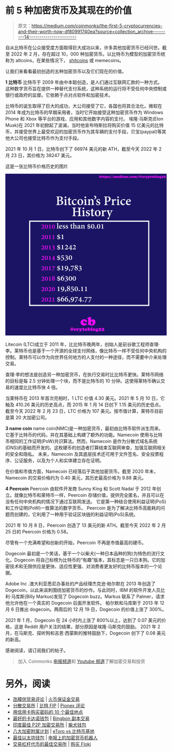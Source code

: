 # 前 5 种加密货币及其现在的价值

> 原文：<https://medium.com/coinmonks/the-first-5-cryptocurrencies-and-their-worth-now-df80991740ea?source=collection_archive---------14----------------------->

自从比特币在公众接受度方面取得巨大成功以来，许多其他加密货币已经问世。截至 2022 年 2 月，存在超过 10，000 种加密货币。以比特币为模型的加密货币统称为 altcoins，在某些情况下， [shitcoins](https://www.investopedia.com/terms/s/shitcoin.asp) 或 memecoins。

让我们来看看最初创造的五种加密货币以及它们现在的价值。

**1 比特币**
比特币于 2009 年由中本聪创造，是人们通过互联网汇款的一种方式。这种数字货币旨在提供一种替代支付系统，这种系统的运行将不受任何中央控制或银行或政府的监督。它依赖于点对点软件和加密技术。

比特币的诞生取得了巨大的成功，大公司接受了它，各国也将其合法化。微软在 2014 年成为比特币的早期采用者，当时它开始接受这种加密货币作为 Windows Phone 和 Xbox 等平台的游戏、应用和其他数字内容的支付。
埃隆·马斯克(Elon Musk)在 2021 年初掀起了波澜，当时他宣布特斯拉将购买价值 15 亿美元的比特币，并接受世界上最受欢迎的加密货币作为其车辆的支付手段，贝宝(paypal)等其他大公司也接受比特币作为支付手段。

2021 年 10 月 1 日，比特币创下了 66974 美元的新 ATH，截至今天 2022 年 2 月 23 日，其价格为 38247 美元。

这是一张比特币价格历史的图片

![](img/aba81a83da88a146ca86388644872dde.png)

Litecoin (LTC)成立于 2011 年，比比特币晚两年，创始人是前谷歌工程师查理·李。莱特币也是基于一个开源的全球支付网络，像比特币一样不受任何中央机构的控制。莱特币可以作为向世界任何地方的人支付的一种途径，而不需要中介来处理交易。

查理·李的想法是创造另一种加密货币，在执行交易时比比特币更快。莱特币网络的目标是每 2.5 分钟处理一个块，而不是比特币的 10 分钟。这使得莱特币确认交易的速度比比特币快 4 倍。

当莱特币在 2013 年首次亮相时，1 LTC 价值 4.30 美元。2021 年 5 月 10 日，它触及 410.26 美元的历史高点，而 2015 年 1 月 14 日创下 1.15 美元的历史低点。截至今天 2022 年 2 月 23 日，LTC 价格为 107 美元。按市值计算，莱特币目前是第 20 大加密公司。

**3 name coin** name coin(NMC)是一种加密货币，最初由比特币软件派生而来。它基于比特币的代码，并在其基础上构建了额外的功能。Namecoin 使用与比特币相同的工作证明(PoW)共识算法。然而，Namecoin 是作为分散式域名系统(DNS)的基础而开发的。这枚硬币的创造者打算结束互联网审查，加强互联网相关的安全和隐私。
未来，Namecoin 及其底层技术还可用于文件签名、安全投票程序、公证服务，以及为个人和实体建立存在证明。

在价值和市值方面，Namecoin 已经落后于其他加密货币。截至 2020 年末，Namecoin 的交易价格约为 0.40 美元，其历史最高价格为 9.88 美元。

**4 Peercoin**
Peercoin 由软件开发商 Sunny King 和 Scott Nadal 于 2012 年创立。就像比特币和莱特币一样，Peercoin 存储价值，提供完全匿名，并且可以在没有任何中央机构的情况下通过互联网发送。
它是第一种结合使用利益证明(PoS)和工作证明(PoW)一致算法的数字货币。
Peercoin 是为了解决比特币高能耗的问题而创建的，它利用了一种用于验证区块链的利益证明(PoS)系统。

2021 年 10 月 8 日，Peercoin 创造了 13 美元的新 ATH。截至今天 2022 年 2 月 25 日的 Peercoin 价格为 0.58。

尽管有一个充满希望和创新的开始，Peercoin 不再是市值最高的硬币。

Dogecoin 最初是一个笑话，基于一个以柴犬(一种日本品种的狗)为特色的流行文化。Dogecoin 将自己标榜为比特币的“有趣”版本，其标志是一只日本狗。它的加密技术和无限供应是更快、适应性更强、对消费者更友好的比特币版本的一个论据。

Adobe Inc .澳大利亚悉尼办事处的产品经理杰克逊·帕尔默在 2013 年创造了 Dogecoin，以此来讽刺围绕加密货币的炒作。与此同时，IBM 的软件开发人员比利·马库斯(Billy Markus)发现了 Dogecoin buzz。Markus 联系了 Palmer，请求他允许他在一个真实的 Dogecoin 后面开发软件。
帕尔默和马库斯于 2013 年 12 月 6 日推出 dogecoin。两周后的 12 月 19 日，Dogecoin 的价值上涨了 300%。

2021 年 1 月，Dogecoin 在 24 小时内上涨了 800%以上，达到了 0.07 美元的价格，这是 Reddit 用户关注的结果，部分原因是埃隆·马斯克的鼓励。
2021 年 2 月，在马斯克、探听狗和吉恩·西蒙斯的推特鼓励下，Dogecoin 创下了 0.08 美元的新高。

感谢阅读，请订阅我们的帖子。

> 加入 Coinmonks [电报频道](https://t.me/coincodecap)和 [Youtube 频道](https://www.youtube.com/c/coinmonks/videos)了解加密交易和投资

# 另外，阅读

*   [氹欞侊贸易评论](https://coincodecap.com/anny-trade-review) | [火币保证金交易](/coinmonks/huobi-margin-trading-b3b06cdc1519)
*   [分散交易所](https://coincodecap.com/what-are-decentralized-exchanges) | [比特 FIP](https://coincodecap.com/bitbns-fip) | [Pionex 评论](https://coincodecap.com/pionex-review-exchange-with-crypto-trading-bot)
*   [用信用卡购买密码的 10 个最佳地点](https://coincodecap.com/buy-crypto-with-credit-card)
*   [最好的卡达诺钱包](https://coincodecap.com/best-cardano-wallets) | [Bingbon 副本交易](https://coincodecap.com/bingbon-copy-trading)
*   [印度最佳 P2P 加密交易所](https://coincodecap.com/p2p-crypto-exchanges-in-india) | [柴犬钱包](https://coincodecap.com/baby-shiba-inu-wallets)
*   [八大加密附属计划](https://coincodecap.com/crypto-affiliate-programs) | [eToro vs 比特币基地](https://coincodecap.com/etoro-vs-coinbase)
*   [最佳以太坊钱包](https://coincodecap.com/best-ethereum-wallets) | [电报上的加密货币机器人](https://coincodecap.com/telegram-crypto-bots)
*   [交易杠杆代币的最佳交易所](https://coincodecap.com/leveraged-token-exchanges) | [购买 Floki](https://coincodecap.com/buy-floki-inu-token)